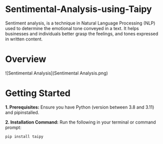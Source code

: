 # Sentimental-Analysis-using-Taipy
Sentiment analysis, is a technique in Natural Language Processing (NLP) used to determine the emotional tone conveyed in a text. It helps businesses and individuals better grasp the feelings, and tones expressed in written content.

# Overview
![Sentimental Analysis](Sentimental Analysis.png)

# Getting Started
**1. Prerequisites:** Ensure you have Python (version between 3.8 and 3.11) and pipinstalled.

**2. Installation Command:** Run the following in your terminal or command prompt:
```bash
pip install taipy
```
